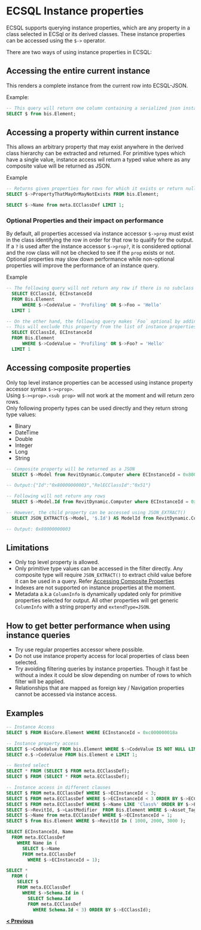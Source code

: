 # ECSQL Instance properties

ECSQL supports querying instance properties, which are any property in a class selected in ECSql or its derived classes.
These instance properties can be accessed using the `$->` operator.

There are two ways of using instance properties in ECSQL:

## Accessing the entire current instance

This renders a complete instance from the current row into ECSQL-JSON.

Example:

```sql
-- This query will return one column containing a serialized json instance with all the properties.
SELECT $ from bis.Element;
```

## Accessing a property within current instance

This allows an arbitrary property that may exist anywhere in the derived class hierarchy can be extracted and returned.
For primitive types which have a single value, instance access wil return a typed value where as any composite value will be returned as JSON.

Example

```sql
-- Returns given properties for rows for which it exists or return null.
SELECT $->PropertyThatMayOrMayNotExists FROM bis.Element;

SELECT $->Name from meta.ECClassDef LIMIT 1;
```

### Optional Properties and their impact on performance

By default, all properties accessed via instance accessor `$->prop` must exist in the class identifying the row in order for that row to qualify for the output.
If a `?` is used after the instance accessor `$->prop?`, it is considered optional and the row class will not be checked to see if the `prop` exists or not.
Optional properties may slow down performance while non-optional properties will improve the performance of an instance query.

Example

```sql
-- The following query will not return any row if there is no subclass of `Bis.Element` that has both properties `CodeValue` and `Foo` in it.
  SELECT ECClassId, ECInstanceId
  FROM Bis.Element
      WHERE $->CodeValue = 'Profiling' OR $->Foo = 'Hello'
  LIMIT 1
```

```sql
-- On the other hand, the following query makes `Foo` optional by adding `?` at the end like `$->Foo?`.
-- This will exclude this property from the list of instance properties that must exist in the class of a row for it to qualify for output.
  SELECT ECClassId, ECInstanceId
  FROM Bis.Element
      WHERE $->CodeValue = 'Profiling' OR $->Foo? = 'Hello'
  LIMIT 1
```

## Accessing composite properties

Only top level instance properties can be accessed using instance property accessor syntax `$-><prop>`.\
Using `$-><prop>.<sub prop>` will not work at the moment and will return zero rows.\
Only following property types can be used directly and they return strong type values:

- Binary
- DateTime
- Double
- Integer
- Long
- String

```sql
-- Composite property will be returned as a JSON
  SELECT $->Model from RevitDynamic.Computer where ECInstanceId = 0x8000000014c;

-- Output:{"Id":"0x80000000003","RelECClassId":"0x51"}
```

```sql
-- Following will not return any rows
  SELECT $->Model.Id from RevitDynamic.Computer where ECInstanceId = 0x8000000014c;

-- However, the child property can be accessed using JSON_EXTRACT()
  SELECT JSON_EXTRACT($->Model, '$.Id') AS ModelId from RevitDynamic.Computer where ECInstanceId = 0x8000000014c;

-- Output: 0x80000000003
```

## Limitations

- Only top level property is allowed.
- Only primitive type values can be accessed in the filter directly. Any composite type will require `JSON_EXTRACT()` to extract child value before it can be used in a query. Refer [Accessing Composite Properties](#accessing-composite-properties)
- Indexes are not supported on instance properties at the moment.
- Metadata a.k.a `ColumnInfo` is dynamically updated only for primitive properties selected for output. All other properties will get generic `ColumnInfo` with a string property and `extendType=JSON`.

## How to get better performance when using instance queries

- Try use regular properties accessor where possible.
- Do not use instance property access for local properties of class been selected.
- Try avoiding filtering queries by instance properties. Though it fast be without a index it could be slow depending on number of rows to which filter will be applied.
- Relationships that are mapped as foreign key / Navigation properties cannot be accessed via instance access.

## Examples

```sql
-- Instance Access
SELECT $ FROM BisCore.Element WHERE ECInstanceId = 0xc000000018a

-- Instance property access
SELECT $->CodeValue FROM bis.Element WHERE $->CodeValue IS NOT NULL LIMIT 1;
SELECT e.$->CodeValue FROM bis.Element e LIMIT 1;

-- Nested select
SELECT * FROM (SELECT $ FROM meta.ECClassDef);
SELECT $ FROM (SELECT * FROM meta.ECClassDef);

-- Instance access in different clauses
SELECT $ FROM meta.ECClassDef WHERE $->ECInstanceId < 3;
SELECT $ FROM meta.ECClassDef WHERE $->ECInstanceId < 3 ORDER BY $->ECClassId;
SELECT $ FROM meta.ECClassDef WHERE $->Name LIKE 'Class%' ORDER BY $->ECInstanceId DESC;
SELECT $->RevitId, $->LastModifier  FROM Bis.Element WHERE $->Asset_Tag ='COMPUTER 005';
SELECT $->Name from meta.ECClassDef WHERE $->ECInstanceId = 1;
SELECT $ from Bis.Element WHERE $->RevitId In ( 1000, 2000, 3000 );

SELECT ECInstanceId, Name
  FROM meta.ECClassDef
    WHERE Name in (
      SELECT $->Name
      FROM meta.ECClassDef
        WHERE $->ECInstanceId = 1);

SELECT *
  FROM (
    SELECT $
    FROM meta.ECClassDef
      WHERE $->Schema.Id in (
        SELECT Schema.Id
        FROM meta.ECClassDef
          WHERE Schema.Id < 3) ORDER BY $->ECClassId);
```

[**< Previous**](./BuiltInFunctions.md)
